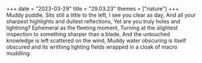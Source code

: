+++
date = "2023-03-29"
title = "29.03.23"
themes = ["nature"]
+++
Muddy puddle,
Sits still a little to the left,
I see you clear as day,
And all your sharpest highlights and dullest reflections,
Yet are you truly holes and lightning?
Ephemeral as the fleeting moment,
Turning at the slightest inspection to something sharper than a blade,
And the untouched knowledge is left scattered on the wind,
Muddy water obscuring is itself obscured and its writhing lighting fields wrapped in a cloak of macro muddling.
